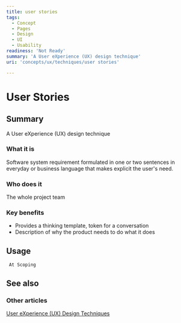 ```yaml
---
title: user stories
tags:
  - Concept
  - Pages
  - Design
  - UI
  - Usability
readiness: 'Not Ready'
summary: 'A User eXperience (UX) design technique'
uri: 'concepts/ux/techniques/user stories'

---
```

# User Stories

## Summary

A User eXperience (UX) design technique

### What it is

Software system requirement formulated in one or two sentences in everyday or business language that makes explicit the user's need.

### Who does it

The whole project team

### Key benefits

-   Provides a thinking template, token for a conversation
-   Description of why the product needs to do what it does

## Usage

     At Scoping

## See also

### Other articles

[User eXperience (UX) Design Techniques](/concepts/ux/techniques)


